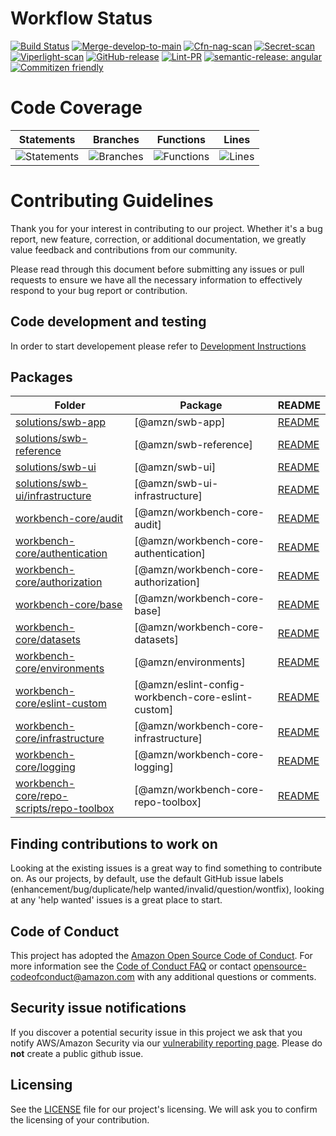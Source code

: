 # Workflow Status
[![Build Status](https://github.com/awslabs/monorepo-for-service-workbench/workflows/Build-and-test/badge.svg)](https://github.com/awslabs/monorepo-for-service-workbench/workflows/Build-and-test/badge.svg)
[![Merge-develop-to-main](https://github.com/awslabs/monorepo-for-service-workbench/workflows/Merge-develop-to-main/badge.svg)](https://github.com/awslabs/monorepo-for-service-workbench/workflows/Merge-develop-to-main/badge.svg)
[![Cfn-nag-scan](https://github.com/awslabs/monorepo-for-service-workbench/workflows/Cfn-nag-scan/badge.svg)](https://github.com/awslabs/monorepo-for-service-workbench/workflows/Cfn-nag-scan/badge.svg)
[![Secret-scan](https://github.com/awslabs/monorepo-for-service-workbench/workflows/Secret-scan/badge.svg)](https://github.com/awslabs/monorepo-for-service-workbench/workflows/Secret-scan/badge.svg)
[![Viperlight-scan](https://github.com/awslabs/monorepo-for-service-workbench/workflows/Viperlight-scan/badge.svg)](https://github.com/awslabs/monorepo-for-service-workbench/workflows/Viperlight-scan/badge.svg)
[![GitHub-release](https://github.com/awslabs/monorepo-for-service-workbench/workflows/GitHub-release/badge.svg)](https://github.com/awslabs/monorepo-for-service-workbench/workflows/GitHub-release/badge.svg)
[![Lint-PR](https://github.com/awslabs/monorepo-for-service-workbench/workflows/Lint-pr/badge.svg)](https://github.com/awslabs/monorepo-for-service-workbench/workflows/Lint-pr/badge.svg)
[![semantic-release: angular](https://img.shields.io/badge/semantic--release-angular-e10079?logo=semantic-release)](https://github.com/semantic-release/semantic-release)
[![Commitizen friendly](https://img.shields.io/badge/commitizen-friendly-brightgreen.svg)](http://commitizen.github.io/cz-cli/)

# Code Coverage
| Statements                  | Branches                | Functions                 | Lines             |
| --------------------------- | ----------------------- | ------------------------- | ----------------- |
| ![Statements](https://img.shields.io/badge/statements-87.74%25-yellow.svg?style=flat) | ![Branches](https://img.shields.io/badge/branches-85.71%25-yellow.svg?style=flat) | ![Functions](https://img.shields.io/badge/functions-89.09%25-yellow.svg?style=flat) | ![Lines](https://img.shields.io/badge/lines-88.25%25-yellow.svg?style=flat) |

# Contributing Guidelines

Thank you for your interest in contributing to our project. Whether it's a bug report, new feature, correction, or additional documentation, we greatly value feedback and contributions from our community.

Please read through this document before submitting any issues or pull requests to ensure we have all the necessary information to effectively respond to your bug report or contribution.

## Code development and testing

In order to start developement please refer to [Development Instructions](./DEVELOPMENT.md#monorepo-for-service-workbench-development-instructions)

<!-- GENERATED PROJECT SUMMARY START -->

## Packages

<!-- the table below was generated using the ./repo-scripts/repo-toolbox script -->

| Folder | Package | README |
| ------ | ------- | ------ |
| [solutions/swb-app](./solutions/swb-app/) | [@amzn/swb-app] | [README](./solutions/swb-app/README.md)
| [solutions/swb-reference](./solutions/swb-reference/) | [@amzn/swb-reference] | [README](./solutions/swb-reference/README.md)
| [solutions/swb-ui](./solutions/swb-ui/) | [@amzn/swb-ui] | [README](./solutions/swb-ui/README.md)
| [solutions/swb-ui/infrastructure](./solutions/swb-ui/infrastructure/) | [@amzn/swb-ui-infrastructure] | [README](./solutions/swb-ui/infrastructure/README.md)
| [workbench-core/audit](./workbench-core/audit/) | [@amzn/workbench-core-audit] | [README](./workbench-core/audit/README.md)
| [workbench-core/authentication](./workbench-core/authentication/) | [@amzn/workbench-core-authentication] | [README](./workbench-core/authentication/README.md)
| [workbench-core/authorization](./workbench-core/authorization/) | [@amzn/workbench-core-authorization] | [README](./workbench-core/authorization/README.md)
| [workbench-core/base](./workbench-core/base/) | [@amzn/workbench-core-base] | [README](./workbench-core/base/README.md)
| [workbench-core/datasets](./workbench-core/datasets/) | [@amzn/workbench-core-datasets] | [README](./workbench-core/datasets/README.md)
| [workbench-core/environments](./workbench-core/environments/) | [@amzn/environments] | [README](./workbench-core/environments/README.md)
| [workbench-core/eslint-custom](./workbench-core/eslint-custom/) | [@amzn/eslint-config-workbench-core-eslint-custom] | [README](./workbench-core/eslint-custom/README.md)
| [workbench-core/infrastructure](./workbench-core/infrastructure/) | [@amzn/workbench-core-infrastructure] | [README](./workbench-core/infrastructure/README.md)
| [workbench-core/logging](./workbench-core/logging/) | [@amzn/workbench-core-logging] | [README](./workbench-core/logging/README.md)
| [workbench-core/repo-scripts/repo-toolbox](./workbench-core/repo-scripts/repo-toolbox/) | [@amzn/workbench-core-repo-toolbox] | [README](./workbench-core/repo-scripts/repo-toolbox/README.md)
<!-- GENERATED PROJECT SUMMARY END -->

## Finding contributions to work on

Looking at the existing issues is a great way to find something to contribute on. As our projects, by default, use the default GitHub issue labels (enhancement/bug/duplicate/help wanted/invalid/question/wontfix), looking at any 'help wanted' issues is a great place to start.

## Code of Conduct

This project has adopted the [Amazon Open Source Code of Conduct](https://aws.github.io/code-of-conduct).
For more information see the [Code of Conduct FAQ](https://aws.github.io/code-of-conduct-faq) or contact
opensource-codeofconduct@amazon.com with any additional questions or comments.

## Security issue notifications

If you discover a potential security issue in this project we ask that you notify AWS/Amazon Security via our [vulnerability reporting page](http://aws.amazon.com/security/vulnerability-reporting/). Please do **not** create a public github issue.

## Licensing

See the [LICENSE](LICENSE) file for our project's licensing. We will ask you to confirm the licensing of your contribution.
